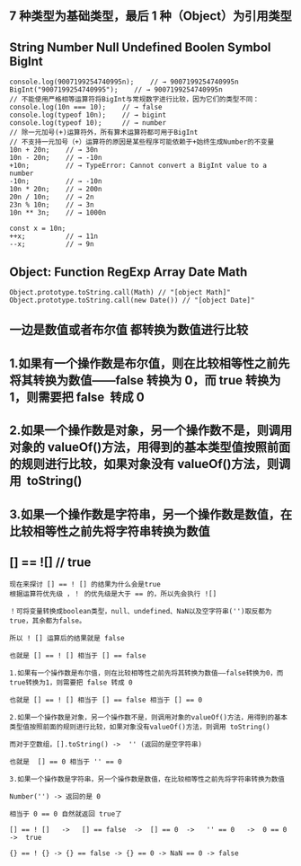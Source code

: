 ## 7 种类型为基础类型，最后 1 种（Object）为引用类型

## String Number Null Undefined Boolen Symbol BigInt

```
console.log(9007199254740995n);    // → 9007199254740995n
BigInt("9007199254740995");    // → 9007199254740995n
// 不能使用严格相等运算符将BigInt与常规数字进行比较，因为它们的类型不同：
console.log(10n === 10);    // → false
console.log(typeof 10n);    // → bigint
console.log(typeof 10);     // → number
// 除一元加号(+)运算符外，所有算术运算符都可用于BigInt
// 不支持一元加号（+）运算符的原因是某些程序可能依赖于+始终生成Number的不变量
10n + 20n;    // → 30n
10n - 20n;    // → -10n
+10n;         // → TypeError: Cannot convert a BigInt value to a number
-10n;         // → -10n
10n * 20n;    // → 200n
20n / 10n;    // → 2n
23n % 10n;    // → 3n
10n ** 3n;    // → 1000n

const x = 10n;
++x;          // → 11n
--x;          // → 9n
```

## Object: Function RegExp Array Date Math

```
Object.prototype.toString.call(Math) // "[object Math]"
Object.prototype.toString.call(new Date()) // "[object Date]"
```

## 一边是数值或者布尔值 都转换为数值进行比较

## 1.如果有一个操作数是布尔值，则在比较相等性之前先将其转换为数值——false 转换为 0，而 true 转换为 1，则需要把 false  转成 0

## 2.如果一个操作数是对象，另一个操作数不是，则调用对象的 valueOf()方法，用得到的基本类型值按照前面的规则进行比较，如果对象没有 valueOf()方法，则调用  toString()

## 3.如果一个操作数是字符串，另一个操作数是数值，在比较相等性之前先将字符串转换为数值

## [] == ![] // true

```
现在来探讨 [] == ! [] 的结果为什么会是true
根据运算符优先级 ，！ 的优先级是大于 == 的，所以先会执行 ![]

！可将变量转换成boolean类型，null、undefined、NaN以及空字符串('')取反都为true，其余都为false。

所以 ! [] 运算后的结果就是 false

也就是 [] == ! [] 相当于 [] == false

1.如果有一个操作数是布尔值，则在比较相等性之前先将其转换为数值——false转换为0，而true转换为1，则需要把 false 转成 0

也就是 [] == ! [] 相当于 [] == false 相当于 [] == 0

2.如果一个操作数是对象，另一个操作数不是，则调用对象的valueOf()方法，用得到的基本类型值按照前面的规则进行比较，如果对象没有valueOf()方法，则调用 toString()

而对于空数组，[].toString() ->  '' (返回的是空字符串)

也就是  [] == 0 相当于 '' == 0

3.如果一个操作数是字符串，另一个操作数是数值，在比较相等性之前先将字符串转换为数值

Number('') -> 返回的是 0

相当于 0 == 0 自然就返回 true了

[] == ! []   ->   [] == false  ->  [] == 0  ->   '' == 0   ->  0 == 0   ->  true
```

```
{} == ! {} -> {} == false -> {} == 0 -> NaN == 0 -> false
```
